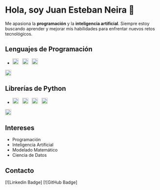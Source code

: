 # Hola, soy Juan Esteban Neira 👋

Me apasiona la **programación** y la **inteligencia artificial**. Siempre estoy buscando aprender y mejorar mis habilidades para enfrentar nuevos retos tecnológicos.

## Lenguajes de Programación
- <img alt="Python" src="https://img.shields.io/badge/python%20-%2314354C.svg?&style=flat&logo=python&logoColor=white"  height="20"/> &nbsp;
<img alt="JavaScript" src="https://img.shields.io/badge/javascript%20-%23F7DF1E.svg?&style=flat&logo=javascript&logoColor=black" height="20"/> &nbsp;
<img alt="C++" src="https://img.shields.io/badge/C++-%2300599C.svg?&style=flat&logo=c%2B%2B&logoColor=white" height="20"/> &nbsp;
<img alt="LaTeX" src="https://img.shields.io/badge/latex%20-%23008080.svg?&style=flat&logo=latex&logoColor=white" height="20" />

## Librerías de Python
- <img alt="NumPy" src="https://img.shields.io/badge/numpy%20-%230095D5.svg?&style=flat&logo=numpy&logoColor=white" height="20"/> &nbsp;
<img alt="Pandas" src="https://img.shields.io/badge/pandas%20-%23150458.svg?&style=flat&logo=pandas&logoColor=white" height="20"/> &nbsp;
<img alt="SymPy" src="https://img.shields.io/badge/SymPy%20-%23239120.svg?&style=flat&logo=sympy&logoColor=white" height="20"/> &nbsp;
<img alt="TensorFlow" src="https://img.shields.io/badge/tensorflow%20-%23FF6F00.svg?&style=flat&logo=tensorflow&logoColor=white" height="20"/> &nbsp;
<img alt="Keras" src="https://img.shields.io/badge/keras%20-%23D00000.svg?&style=flat&logo=keras&logoColor=white" height="20"/>

## Intereses
- Programación
- Inteligencia Artificial
- Modelado Matemático
- Ciencia de Datos

## Contacto
[![Linkedin Badge]
[![GitHub Badge]
